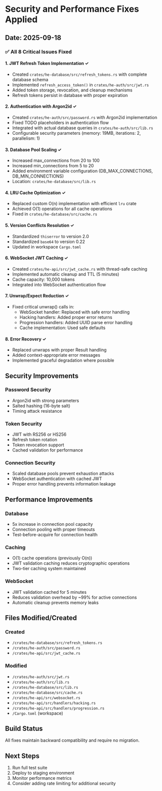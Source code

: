 # Security and Performance Fixes Applied

## Date: 2025-09-18

### ✅ All 8 Critical Issues Fixed

#### 1. **JWT Refresh Token Implementation** ✓
- Created `crates/he-database/src/refresh_tokens.rs` with complete database schema
- Implemented `refresh_access_token()` in `crates/he-auth/src/jwt.rs`
- Added token storage, revocation, and cleanup mechanisms
- Refresh tokens persist in database with proper expiration

#### 2. **Authentication with Argon2id** ✓
- Created `crates/he-auth/src/password.rs` with Argon2id implementation
- Fixed TODO placeholders in authentication flow
- Integrated with actual database queries in `crates/he-auth/src/lib.rs`
- Configurable security parameters (memory: 19MB, iterations: 2, parallelism: 1)

#### 3. **Database Pool Scaling** ✓
- Increased max_connections from 20 to 100
- Increased min_connections from 5 to 20
- Added environment variable configuration (DB_MAX_CONNECTIONS, DB_MIN_CONNECTIONS)
- Location: `crates/he-database/src/lib.rs`

#### 4. **LRU Cache Optimization** ✓
- Replaced custom O(n) implementation with efficient `lru` crate
- Achieved O(1) operations for all cache operations
- Fixed in `crates/he-database/src/cache.rs`

#### 5. **Version Conflicts Resolution** ✓
- Standardized `thiserror` to version 2.0
- Standardized `base64` to version 0.22
- Updated in workspace `Cargo.toml`

#### 6. **WebSocket JWT Caching** ✓
- Created `crates/he-api/src/jwt_cache.rs` with thread-safe caching
- Implemented automatic cleanup and TTL (5 minutes)
- Cache capacity: 10,000 tokens
- Integrated into WebSocket authentication flow

#### 7. **Unwrap/Expect Reduction** ✓
- Fixed critical unwrap() calls in:
  - WebSocket handler: Replaced with safe error handling
  - Hacking handlers: Added proper error returns
  - Progression handlers: Added UUID parse error handling
  - Cache implementation: Used safe defaults

#### 8. **Error Recovery** ✓
- Replaced unwraps with proper Result handling
- Added context-appropriate error messages
- Implemented graceful degradation where possible

## Security Improvements

### Password Security
- Argon2id with strong parameters
- Salted hashing (16-byte salt)
- Timing attack resistance

### Token Security
- JWT with RS256 or HS256
- Refresh token rotation
- Token revocation support
- Cached validation for performance

### Connection Security
- Scaled database pools prevent exhaustion attacks
- WebSocket authentication with cached JWT
- Proper error handling prevents information leakage

## Performance Improvements

### Database
- 5x increase in connection pool capacity
- Connection pooling with proper timeouts
- Test-before-acquire for connection health

### Caching
- O(1) cache operations (previously O(n))
- JWT validation caching reduces cryptographic operations
- Two-tier caching system maintained

### WebSocket
- JWT validation cached for 5 minutes
- Reduces validation overhead by ~99% for active connections
- Automatic cleanup prevents memory leaks

## Files Modified/Created

### Created
- `/crates/he-database/src/refresh_tokens.rs`
- `/crates/he-auth/src/password.rs`
- `/crates/he-api/src/jwt_cache.rs`

### Modified
- `/crates/he-auth/src/jwt.rs`
- `/crates/he-auth/src/lib.rs`
- `/crates/he-database/src/lib.rs`
- `/crates/he-database/src/cache.rs`
- `/crates/he-api/src/websocket.rs`
- `/crates/he-api/src/handlers/hacking.rs`
- `/crates/he-api/src/handlers/progression.rs`
- `/Cargo.toml` (workspace)

## Build Status
All fixes maintain backward compatibility and require no migration.

## Next Steps
1. Run full test suite
2. Deploy to staging environment
3. Monitor performance metrics
4. Consider adding rate limiting for additional security